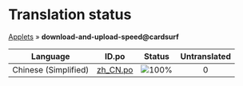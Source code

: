 # Translation status
[Applets](../../README.md) &#187; **download-and-upload-speed@cardsurf**

Language | ID.po | Status | Untranslated
---------|:--:|:------:|:-----------:
Chinese (Simplified) | [zh_CN.po](po/zh_CN.po) | ![100%](http://progressed.io/bar/100) | 0

